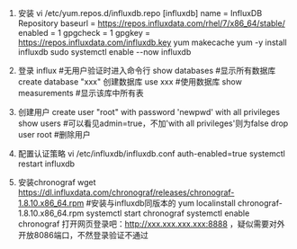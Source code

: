 1. 安装
vi  /etc/yum.repos.d/influxdb.repo
    [influxdb]
    name = InfluxDB Repository
    baseurl = https://repos.influxdata.com/rhel/7/x86_64/stable/
    enabled = 1
    gpgcheck = 1
    gpgkey = https://repos.influxdata.com/influxdb.key
yum makecache
yum -y install influxdb
sudo systemctl enable --now influxdb


2. 登录
influx #无用户验证时进入命令行
show databases #显示所有数据库
create database "xxx" 创建数据库
use xxx #使用数据库
show measurements #显示该库中所有表

3. 创建用户
create user "root" with password 'newpwd' with all privileges
show users #可以看见admin=true，不加'with all privileges'则为false
drop user root #删除用户

4. 配置认证策略
vi /etc/influxdb/influxdb.conf 
    auth-enabled=true
systemctl restart influxdb    

5. 安装chronograf
wget https://dl.influxdata.com/chronograf/releases/chronograf-1.8.10.x86_64.rpm #安装与influxdb同版本的
yum localinstall chronograf-1.8.10.x86_64.rpm 
systemctl start chronograf
systemctl enable chronograf
打开网页登录吧：http://xxx.xxx.xxx.xxx:8888 ，疑似需要对外开放8086端口，不然登录验证不通过